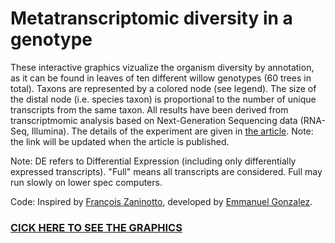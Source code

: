 Metatranscriptomic diversity in a genotype
==========================================

These interactive graphics vizualize the organism diversity by annotation, as it can be found in leaves of ten different willow genotypes (60 trees in total). Taxons are represented by a colored node (see legend). The size of the distal node (i.e. species taxon) is proportional to the number of unique transcripts from the same taxon. All results have been derived from transcriptmomic analysis based on Next-Generation Sequencing data (RNA-Seq, Illumina). The details of the experiment are given in <a href="http://www.google.com">the article</a>. Note: the link will be updated when the article is published.

Note: DE refers to Differential Expression (including only differentially expressed transcripts). "Full" means all transcripts are considered. Full may run slowly on lower spec computers.

Code:
Inspired by <a href="https://twitter.com/francoisz">François Zaninotto</a>, developed by <a href="http://www.transcriptomics.org">Emmanuel Gonzalez</a>.

<h3><a href="http://htmlpreview.github.io/?https://github.com/gonzalezem/DiversityTree_oct2015/blob/master/index.html">CICK HERE TO SEE THE GRAPHICS</a></h3>
